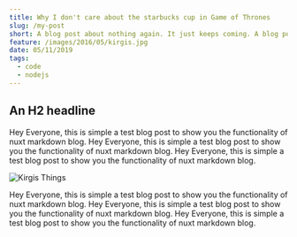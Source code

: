 ```yaml
---
title: Why I don't care about the starbucks cup in Game of Thrones
slug: /my-post
short: A blog post about nothing again. It just keeps coming. A blog post about nothing again. It just keeps coming. A blog post about nothing again. It just keeps coming. A blog post about nothing again. It just keeps coming.
feature: /images/2016/05/kirgis.jpg
date: 05/11/2019
tags:
  - code
  - nodejs
---
```


## An H2 headline

Hey Everyone, this is simple a test blog post to show you
the functionality of nuxt markdown blog. Hey Everyone, this is simple a test blog post to show you
the functionality of nuxt markdown blog. Hey Everyone, this is simple a test blog post to show you
the functionality of nuxt markdown blog.

![Kirgis Things](/images/2016/05/kirgis.jpg)

Hey Everyone, this is simple a test blog post to show you
the functionality of nuxt markdown blog. Hey Everyone, this is simple a test blog post to show you
the functionality of nuxt markdown blog. Hey Everyone, this is simple a test blog post to show you
the functionality of nuxt markdown blog.
